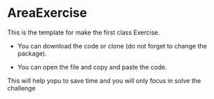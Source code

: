 # AreaExercise

This is the template for make the first class Exercise. 

- You can download the code or clone (do not forget to change the package). 

- You can open the file and copy and paste the code. 

This will help yopu to save time and you will only focus in solve the challenge
